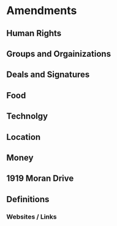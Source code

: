 # Amendments


## Human Rights


## Groups and Orgainizations 


## Deals and Signatures 


## Food 


## Technolgy 


## Location


## Money


## 1919 Moran Drive


## Definitions 


### Websites / Links